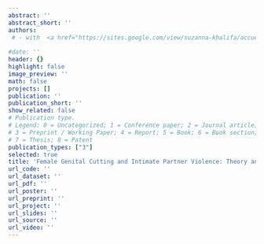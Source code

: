 ```yaml
---
abstract: ''
abstract_short: ''
authors:
 # - with  <a href="https://sites.google.com/view/suzanna-khalifa/accueil" target="_blank">Suzanna Khalifa</a>
    
#date: ''
header: {}
highlight: false
image_preview: ''
math: false
projects: []
publication: ''
publication_short: ''
show_related: false
# Publication type.
# Legend: 0 = Uncategorized; 1 = Conference paper; 2 = Journal article;
# 3 = Preprint / Working Paper; 4 = Report; 5 = Book; 6 = Book section;
# 7 = Thesis; 8 = Patent
publication_types: ["3"]
selected: true
title: 'Female Genital Cutting and Intimate Partner Violence: Theory and Evidence from Nigeria'
url_code: ''
url_dataset: ''
url_pdf: ''
url_poster: ''
url_preprint: ''
url_project: ''
url_slides: ''
url_source: ''
url_video: ''
---
```

